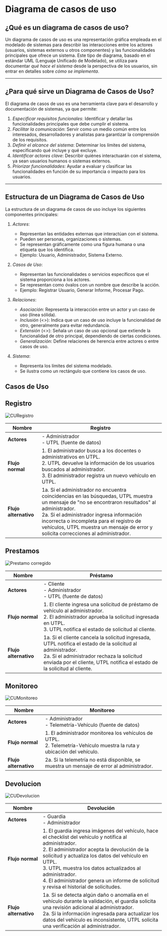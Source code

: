 # Diagrama de casos de uso 

## ¿Qué es un diagrama de casos de uso?

Un diagrama de casos de uso es una representación gráfica empleada en el modelado de sistemas para describir las interacciones entre los actores (usuarios, sistemas externos u otros componentes) y las funcionalidades principales que ofrece un sistema. Este tipo de diagrama, basado en el estándar UML (Lenguaje Unificado de Modelado), se utiliza para documentar *qué hace el sistema* desde la perspectiva de los usuarios, sin entrar en detalles sobre *cómo se implementa*.

---

## ¿Para qué sirve un Diagrama de Casos de Uso?

El diagrama de casos de uso es una herramienta clave para el desarrollo y documentación de sistemas, ya que permite:

1. *Especificar requisitos funcionales*: Identificar y detallar las funcionalidades principales que debe cumplir el sistema.
2. *Facilitar la comunicación*: Servir como un medio común entre los interesados, desarrolladores y analistas para garantizar la comprensión de los requisitos.
3. *Definir el alcance del sistema*: Determinar los límites del sistema, especificando qué incluye y qué excluye.
4. *Identificar actores clave*: Describir quiénes interactuarán con el sistema, ya sean usuarios humanos o sistemas externos.
5. *Priorizar funcionalidades*: Ayudar a evaluar y clasificar las funcionalidades en función de su importancia o impacto para los usuarios.

---

## Estructura de un Diagrama de Casos de Uso

La estructura de un diagrama de casos de uso incluye los siguientes componentes principales:

1. *Actores*:
   - Representan las entidades externas que interactúan con el sistema.
   - Pueden ser personas, organizaciones o sistemas.
   - Se representan gráficamente como una figura humana o una etiqueta que los identifica.
   - Ejemplo: Usuario, Administrador, Sistema Externo.

2. *Casos de Uso*:
   - Representan las funcionalidades o servicios específicos que el sistema proporciona a los actores.
   - Se representan como óvalos con un nombre que describe la acción.
   - Ejemplo: Registrar Usuario, Generar Informe, Procesar Pago.

3. *Relaciones*:
   - *Asociación*: Representa la interacción entre un actor y un caso de uso (línea sólida).
   - *Inclusión* (<<include>>): Indica que un caso de uso incluye la funcionalidad de otro, generalmente para evitar redundancia.
   - *Extensión* (<<extend>>): Señala un caso de uso opcional que extiende la funcionalidad de otro principal, dependiendo de ciertas condiciones.
   - *Generalización*: Define relaciones de herencia entre actores o entre casos de uso.

4. *Sistema*:
   - Representa los límites del sistema modelado.
   - Se ilustra como un rectángulo que contiene los casos de uso.
  
## Casos de Uso


## Registro
![CURegistro](https://github.com/user-attachments/assets/5171118c-9a78-4fb3-8050-1538574617c1)



| **Nombre**           | Registro                                         |
|-----------------------|-------------------------------------------------|
| **Actores**          | - Administrador<br>- UTPL (fuente de datos)      |
| **Flujo normal**     | 1. El administrador busca a los docentes o administrativos en UTPL.<br>2. UTPL devuelve la información de los usuarios buscados al administrador.<br>3. El administrador registra un nuevo vehículo en UTPL. |
| **Flujo alternativo**| 1a. Si el administrador no encuentra coincidencias en las búsquedas, UTPL muestra un mensaje de "no se encontraron resultados" al administrador.<br>2a. Si el administrador ingresa información incorrecta o incompleta para el registro de vehículos, UTPL muestra un mensaje de error y solicita correcciones al administrador. |

## Prestamos
![Prestamo corregido](https://github.com/user-attachments/assets/1930e108-07f2-4127-ad0c-c96f1ee01883)


| **Nombre**           | Préstamo                                         |
|-----------------------|-------------------------------------------------|
| **Actores**          | - Cliente<br>- Administrador<br>- UTPL (fuente de datos) |
| **Flujo normal**     | 1. El cliente ingresa una solicitud de préstamo de vehículo al administrador.<br>2. El administrador aprueba la solicitud ingresada en UTPL.<br>3. UTPL notifica el estado de solicitud al cliente. |
| **Flujo alternativo**| 1a. Si el cliente cancela la solicitud ingresada, UTPL notifica el estado de la solicitud al administrador.<br>2a. Si el administrador rechaza la solicitud enviada por el cliente, UTPL notifica el estado de la solicitud al cliente. |

## Monitoreo
![CUMonitoreo](https://github.com/user-attachments/assets/ef0ad0e3-3a56-4260-b2b1-4dbb7d300451)


| **Nombre**           | Monitoreo                                        |
|-----------------------|-------------------------------------------------|
| **Actores**          | - Administrador<br>- Telemetría-Vehículo (fuente de datos) |
| **Flujo normal**     | 1. El administrador monitorea los vehículos de UTPL.<br>2. Telemetría-Vehículo muestra la ruta y ubicación del vehículo. |
| **Flujo alternativo**| 2a. Si la telemetría no está disponible, se muestra un mensaje de error al administrador. |

## Devolucion
![CUDevolucion](https://github.com/user-attachments/assets/32902576-9a12-4bde-9d5e-cbb79bb076db)


| **Nombre**           | Devolución                                       |
|-----------------------|-------------------------------------------------|
| **Actores**          | - Guardia<br>- Administrador                     |
| **Flujo normal**     | 1. El guardia ingresa imágenes del vehículo, hace el checklist del vehículo y notifica al administrador.<br>2. El administrador acepta la devolución de la solicitud y actualiza los datos del vehículo en UTPL.<br>3. UTPL muestra los datos actualizados al administrador.<br>4. El administrador genera un informe de solicitud y revisa el historial de solicitudes. |
| **Flujo alternativo**| 1a. Si se detecta algún daño o anomalía en el vehículo durante la validación, el guardia solicita una revisión adicional al administrador.<br>2a. Si la información ingresada para actualizar los datos del vehículo es inconsistente, UTPL solicita una verificación al administrador. |
